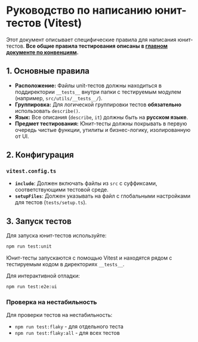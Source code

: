 # Руководство по написанию юнит-тестов (Vitest)

Этот документ описывает специфические правила для написания юнит-тестов. **Все общие правила тестирования описаны в [главном документе по конвенциям](../02_coding_conventions.md).**

## 1. Основные правила

-   **Расположение:** Файлы unit-тестов должны находиться в поддиректории `__tests__` внутри папки с тестируемым модулем (например, `src/utils/__tests__/`).
-   **Группировка:** Для логической группировки тестов **обязательно** использовать `describe()`.
-   **Язык:** Все описания (`describe`, `it`) должны быть на **русском языке**.
-   **Предмет тестирования:** Юнит-тесты должны покрывать в первую очередь чистые функции, утилиты и бизнес-логику, изолированную от UI.

## 2. Конфигурация

### `vitest.config.ts`
- **`include`**: Должен включать файлы из `src` с суффиксами, соответствующими тестовой среде.
- **`setupFiles`**: Должен указывать на файл с глобальными настройками для тестов (`tests/setup.ts`).

## 3. Запуск тестов

Для запуска юнит-тестов используйте:

```bash
npm run test:unit
```

Юнит-тесты запускаются с помощью Vitest и находятся рядом с тестируемым кодом в директориях `__tests__`.

Для интерактивной отладки:

```bash
npm run test:e2e:ui
```

### Проверка на нестабильность

Для проверки тестов на нестабильность:
- `npm run test:flaky` - для отдельного теста
- `npm run test:flaky:all` - для всех тестов 